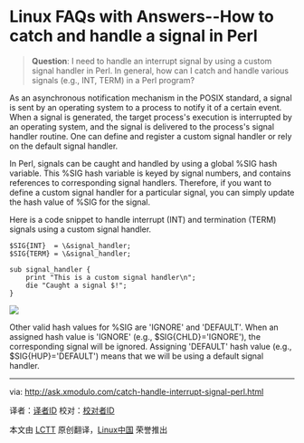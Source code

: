 Linux FAQs with Answers--How to catch and handle a signal in Perl
================================================================================
> **Question**: I need to handle an interrupt signal by using a custom signal handler in Perl. In general, how can I catch and handle various signals (e.g., INT, TERM) in a Perl program? 

As an asynchronous notification mechanism in the POSIX standard, a signal is sent by an operating system to a process to notify it of a certain event. When a signal is generated, the target process's execution is interrupted by an operating system, and the signal is delivered to the process's signal handler routine. One can define and register a custom signal handler or rely on the default signal handler.

In Perl, signals can be caught and handled by using a global %SIG hash variable. This %SIG hash variable is keyed by signal numbers, and contains references to corresponding signal handlers. Therefore, if you want to define a custom signal handler for a particular signal, you can simply update the hash value of %SIG for the signal.

Here is a code snippet to handle interrupt (INT) and termination (TERM) signals using a custom signal handler.

    $SIG{INT}  = \&signal_handler;
    $SIG{TERM} = \&signal_handler;
     
    sub signal_handler {
        print "This is a custom signal handler\n";
        die "Caught a signal $!";
    }

![](https://farm4.staticflickr.com/3910/15141131060_f7958f20fb.jpg)

Other valid hash values for %SIG are 'IGNORE' and 'DEFAULT'. When an assigned hash value is 'IGNORE' (e.g., $SIG{CHLD}='IGNORE'), the corresponding signal will be ignored. Assigning 'DEFAULT' hash value (e.g., $SIG{HUP}='DEFAULT') means that we will be using a default signal handler.

--------------------------------------------------------------------------------

via: http://ask.xmodulo.com/catch-handle-interrupt-signal-perl.html

译者：[译者ID](https://github.com/译者ID)
校对：[校对者ID](https://github.com/校对者ID)

本文由 [LCTT](https://github.com/LCTT/TranslateProject) 原创翻译，[Linux中国](http://linux.cn/) 荣誉推出